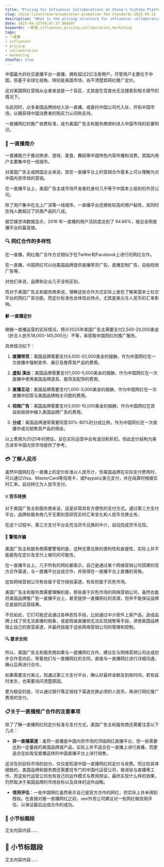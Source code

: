 ```yaml
---
title: "Pricing for Influencer Collaborations on China's Yizhibo Platform"
slug: china-livestream-broadcaster-promotion-fee-standards-2025-04-15
description: "What is the pricing structure for influencer collaborations on China's Yizhibo platform for American advertisers and marketers?"
date: 2025-04-15T00:07:37.866697
keywords: 一直播,influencer,pricing,collaboration,marketing
tags:
- 一直播
- influencer
- pricing
- collaboration
- marketing
showToc: true
---
```


中国最大的社交直播平台一直播，拥有超过2亿注册用户。尽管用户主要位于中国，但基于全球化视角、特别是美国市场，尚不清楚其网红推广定价。

这对美国网红营销从业者来说是一个盲区，尤其是在百度也无法搜索到相关细节的情况下。

与此同时，众多美国品牌纷纷入驻一直播，或委托中国公司代入驻，开拓中国市场，以期获得中国消费者的购买力认同和支持。

一直播网红的推广收费标准，成为美国广告主和服务商顺利进入中国市场的前置知识。

### 🥢 一直播简介

一直播致力于推动旅游、游戏、美食、舞蹈等中国特色内容传播和消费。其国内用户主要集中在一线城市。 

对美国广告主或跨国企业来说，其在一直播平台上的营销合作基本上可以理解为对中国内贸市场的营销。

在一直播平台上，美国广告主或市场开发者的身份几乎等于中国本土级别的外贸公司。 

除了用户集中在北上广深等一线城市，一直播平台还拥有较高的用户黏性，其同时在线人数超过了同类产品的八成。

据艾媒咨询数据显示，2016 年一直播的用户活跃度达到了 94.86%，接近全网直播平台的最高值。

### 🔍 网红合作的多样性

在一直播，网红推广合作方式相似于在Twitter和Facebook上进行的网红合作。 

在一直播，中国网红可以向美国品牌提供直播带货广告，直播定制广告，自拍视频广告等。

对他们来说，品牌和企业几乎没有区别。

而对于美国广告主和服务商来说，理解这些合作方式实际上是在了解美国本土社交平台的网红广告功能。而定价标准也会体现此特点，尤其是美元与人民币的汇率影响。

#### 📹 一直播定价

根据一直播运营的实际情况，预计2025年美国广告主需要支付2,500-20,000美金（折合人民币18,000-145,000元）不等，来获取中国网红的推广服务。

具体情况如下：

1. **直播带货**：美国品牌需要支付4,000-20,000美金的报酬，作为中国网红在一次直播中强制宣传、展示及推荐其产品的费用。

2. **虚拟                        演出**：美国品牌需要支付1,000-5,000美金的报酬，作为中国网红在一次直播中使用美国品牌道具、服饰及配饰的费用。

3. **直播互动**：美国品牌需要支付1,000-3,000美金的报酬，作为中国网红在一次直播中回答与美国品牌相关问题的费用。

4. **视频广告**：美国品牌需要支付3,000-10,000美金的报酬，作为中国网红在其自拍视频中植入美国品牌广告的费用。

5. **分成**：美国品牌通常需要同意30%-80%的分成比例，作为中国网红在一次直播中成功销售其产品的佣金。

以上费用为2025年的预估，且在实际运营中会有波动和折扣。但此定价结构为美方进军中国内贸市场提供了参考。

### 💳 了解人民币

虽然中国网红在一直播上的定价标准以人民币计，但美国品牌在实际支付费用时，可以通过Visa、MasterCard等信用卡，或Paypal以美元支付，并在结算时根据实时汇率，自动转化为人民币支付。

#### 💡 货币转换

对于美国广告主和服务商来说，这是非常具有方便性的支付方式。通过第三方支付平台，品牌和服务商几乎无需刻意研究实时汇率变化和人民币兑换业务。

在这个过程中，第三方支付平台会充当货币兑换的中介，自动完成货币兑现。

#### 🔺 警惕诈骗

美国广告主和服务商需要警惕的是，这种无需兑换的便利性和直接性，实际上并不能避免在定价及支付上被坑的可能性。

在一直播平台上，几乎所有的网红都表示，自己是通过某个网络营销公司搭建的官方合作渠道，与一直播平台达成合作，并获得在一直播平台上直播的资格。 

这些网络营销公司有些属于官方授权渠道，有些则属于灰色市场。

美国广告主和服务商需要理解的是，那些属于灰色市场的网络营销公司，虽然也能将美国品牌推广到一直播平台上，甚至提供一直播网红的资源，但并不能保证品牌在底层的运营结果。

不仅如此，它们可能还会通过各种恶性手段，比如通过中介软件上架产品，造成品牌上线了但无法直播的假象，或是假装直播但无法实现销售等手段，诱使美国品牌阻止自己的直营渠道，并最终屈服于这些网络营销公司的管理和控制。

#### 🔍 要求合同

所以，美国广告主和服务商如果与一直播网红合作，建议在与网络营销公司达成初步合作意向后，带着他们与一直播网红的合同，直接与一直播网红进行详细沟通，确认后再进行合作。

如果需要支付美元，则通过第三方支付平台，确认好最终金额及到账时间，若有延时发生，也需要询问清楚原因。

更为稳妥的是，可以通过银行等正规线下渠道兑换必须的人民币，再进行网红推广费用的支付。

### 📋关于一直播推广合作的注意事项

除了了解一直播网红的定价标准与支付方式，美国广告主和服务商还需要注意以下几点：

- **非一直播渠道**：虽然一直播是中国内贸市场的顶级网红直播平台，但一些需要达到一定量级的美国品牌或产品，实际上并不适合在一直播上进行直播，而更适合在如淘宝直播这样的中国直播平台上进行销售。

这涉及到目标市场的划分，仅仅是知道中国一直播网红的定价与收费。而比较具体细致的，美国品牌和服务商还需要找专门的中国代运营公司，做进驻与直播等工作。而这些代运营公司也有自己的运作模式与费用预设，最终实现什么样的效果，仍然取决于美国品牌的市场目标以及具体的运作战略。

- **信用评估**：一些中国网红虽然表示自己是官方合作的网红，但实际上并未得到授权。在直接对接一直播网红之前，seo外贸公司建议对一些网红做信用评估，以保证最后达成合作的成功。

### 📢 小节标题段

正文内容内容……
 
## 📢 小节标题段

正文内容内容……
